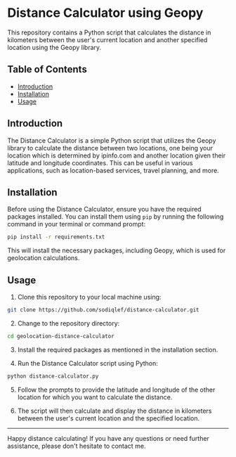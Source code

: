 # Distance Calculator using Geopy

This repository contains a Python script that calculates the distance in kilometers between the user's current location and another specified location using the Geopy library. 

## Table of Contents

- [Introduction](#introduction)
- [Installation](#installation)
- [Usage](#usage)

## Introduction

The Distance Calculator is a simple Python script that utilizes the Geopy library to calculate the distance between two locations, one being your location which is determined by ipinfo.com and another location given their latitude and longitude coordinates. This can be useful in various applications, such as location-based services, travel planning, and more.

## Installation

Before using the Distance Calculator, ensure you have the required packages installed. You can install them using `pip` by running the following command in your terminal or command prompt:

```bash
pip install -r requirements.txt
```

This will install the necessary packages, including Geopy, which is used for geolocation calculations.

## Usage

1. Clone this repository to your local machine using:

```bash
git clone https://github.com/sodiqlef/distance-calculator.git
```

2. Change to the repository directory:

```bash
cd geolocation-distance-calculator
```

3. Install the required packages as mentioned in the installation section.

4. Run the Distance Calculator script using Python:

```bash
python distance-calculator.py
```

5. Follow the prompts to provide the latitude and longitude of the other location for which you want to calculate the distance.

6. The script will then calculate and display the distance in kilometers between the user's current location and the specified location.

---

Happy distance calculating! If you have any questions or need further assistance, please don't hesitate to contact me.